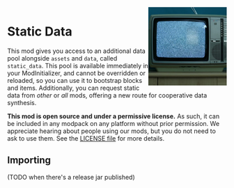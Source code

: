 <img src="icon.png" align="right" width="180px"/>

# Static Data

This mod gives you access to an additional data pool alongside `assets` and `data`, called `static_data`. This pool is available immediately in your ModInitializer, and cannot be overridden or reloaded, so you can use it to bootstrap blocks and items. Additionally, you can request static data from *other* or *all* mods, offering a new route for cooperative data synthesis.

**This mod is open source and under a permissive license.** As such, it can be included in any modpack on any platform without prior permission. We appreciate hearing about people using our mods, but you do not need to ask to use them. See the [LICENSE file](LICENSE) for more details.

## Importing

(TODO when there's a release jar published)